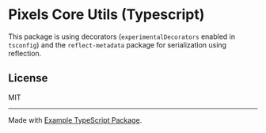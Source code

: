 # Pixels Core Utils (Typescript)

This package is using decorators (`experimentalDecorators` enabled in `tsconfig`)
and the `reflect-metadata` package for serialization using reflection.

## License

MIT

---

Made with [Example TypeScript Package](
    https://github.com/tomchen/example-typescript-package
).
